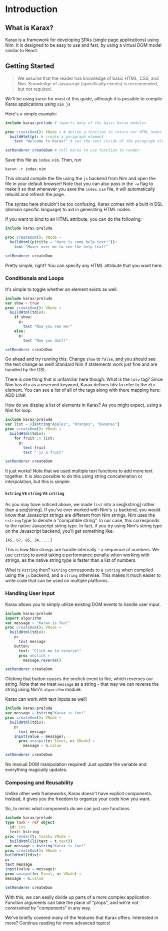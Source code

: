 # Introduction

## What is Karax?
Karax is a framework for developing SPAs (single page applications) using Nim. 
It is designed to be easy to use and fast, by using a virtual DOM model similar to React.

## Getting Started
> We assume that the reader has knowledge of basic HTML, CSS, and Nim.
> Knowledge of Javascript (specifically events) is reccomended, but not required.

We'll be using `karun` for most of this guide, although it is possible to compile Karax applications using `nim js` 

Here's a simple example:
```nim
include karax/prelude # imports many of the basic Karax modules

proc createDom(): VNode = # define a function to return our HTML nodes
  buildHtml(p): # create a paragraph element
    text "Welcome to Karax!" # set the text inside of the paragraph element

setRenderer createDom # tell Karax to use function to render
```

Save this file as `ìndex.nim`. Then, run
```
karun -r index.nim
```
This should compile the file using the `js` backend from Nim and open the file in your default browser!
Note that you can also pass in the `-w` flag to make it so that whenever you save the `ìndex.nim` file, it will automatically rebuild and refresh the page.

The syntax here shouldn't be too confusing. 
Karax comes with a built in DSL (domain specific language) to aid in generating HTML nodes.

If you want to bind to an HTML attribute, you can do the following:
```nim
include karax/prelude

proc createDom(): VNode =
  buildHtml(p(title = "Here is some help text!")):
    text "Hover over me to see the help text!"

setRenderer createDom
```
Pretty simple, right? You can specify any HTML attribute that you want here.

### Conditionals and Loops
It's simple to toggle whether an element exists as well.

```nim
include karax/prelude
var show = true
proc createDom(): VNode =
  buildHtml(tdiv):
    if show:
      p:
        text "Now you see me!"
    else:
      p:
        text "Now you dont!"

setRenderer createDom
```
Go ahead and try running this. Change `show` to `false`, and you should see the text change as well!
Standard Nim if statements work just fine and are handled by the DSL.

There is one thing that is unfamiliar here though: What is the `tdiv` tag? 
Since Nim has `div` as a reserved keyword, Karax defines tdiv to refer to the `div` element.
You can see a list of all of the tags along with there mapping here: ADD LINK

How do we display a list of elements in Karax? As you might expect, using a Nim for loop.

```nim
include karax/prelude
var list = @[kstring"Apples", "Oranges", "Bananas"]
proc createDom(): VNode =
  buildHtml(tdiv):
    for fruit in list:
      p:
        text fruit
        text " is a fruit"

setRenderer createDom
```
It just works! Note that we used multiple text functions to add more text together.
It is also possible to do this using string concatenation or interpolation, but this is simpler.

#### `kstring` vs `string` vs `cstring`
As you may have noticed above, we made `list` into a seq[kstring] rather than a seq[string].
If you've ever worked with Nim's `js` backend, you would know that Javascript strings are different from Nim strings. 
Nim uses the `cstring` type to denote a "compatible string". 
In our case, this corresponds to the native Javascript string type. 
In fact, if you try using Nim's string type on the Javascript backend, you'll get something like:
```
[45, 67, 85, 34, ...]
```
This is how Nim strings are handle internally - a sequence of numbers.
We use `cstring` to avoid taking a performance penalty when working with strings, as the native string type is faster than a list of numbers.

What is `kstring` then? `kstring` corresponds to a `cstring` when compiled using the `js` backend, and a `string` otherwise.
This makes it much easier to write code that can be used on multiple platforms.

### Handling User Input
Karax allows you to simply utilize existing DOM events to handle user input.

```nim
include karax/prelude
import algorithm
var message = "Karax is fun!"
proc createDom(): VNode =
  buildHtml(tdiv):
    p:
      text message
    button:
      text: "Click me to reverse!"
      proc onclick =
        message.reverse()

setRenderer createDom
```
Clicking that button causes the onclick event to fire, which reverses our string.
Note that we treat `message` as a string - that way we can reverse the string using Nim's `algorithm` module.

Karax can work with text inputs as well!

```nim
include karax/prelude
var message = kstring"Karax is fun!"
proc createDom(): VNode =
  buildHtml(tdiv):
    p:
      text message
    input(value = message):
      proc oninput(e: Event, n: VNode) =
        message = n.value

setRenderer createDom
```
No manual DOM manipulation required! 
Just update the variable and everything magically updates.

### Composing and Reusability
Unlike other web frameworks, Karax doesn't have explicit components.
Instead, it gives you the freedom to organize your code how you want.

So, to mimic what components do we can just use functions.

```nim
include karax/prelude
type Task = ref object
  id: int
  text: kstring
proc render(t: Task): VNode =
  buildHtml(li(text = t.text))
var message = kstring"Karax is fun!"
proc createDom(): VNode =
buildHtml(tdiv):
p:
text message
input(value = message):
proc oninput(e: Event, n: VNode) =
message = n.value

setRenderer createDom
```
With this, we can easily divide up parts of a more complex application.
Function arguments can take the place of "props", and we're not constrained by "components" in any way.

We've briefly covered many of the features that Karax offers.
Interested in more? Continue reading for more advanced topics!
